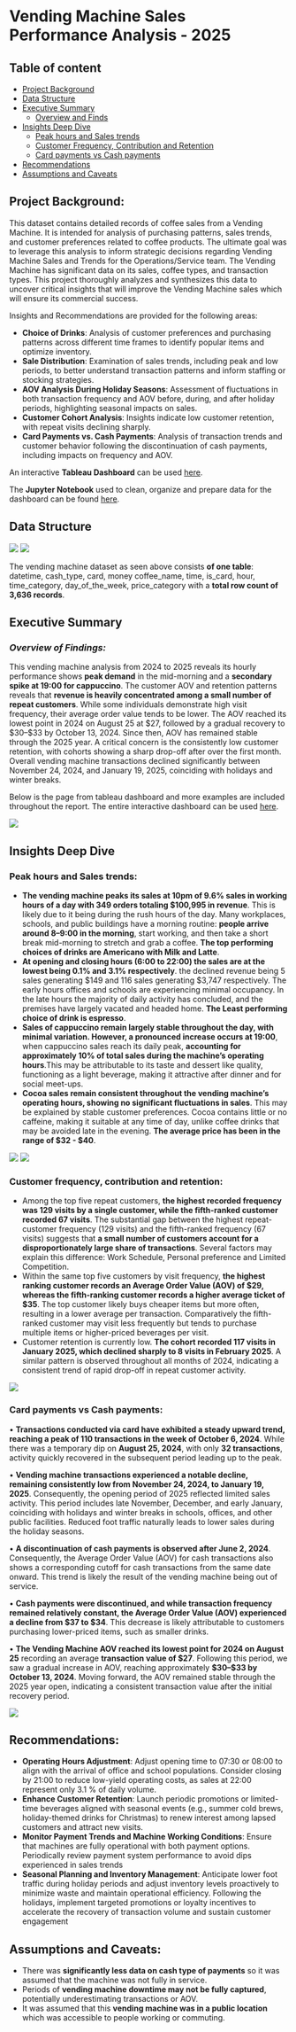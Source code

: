 # **Vending Machine Sales Performance Analysis - 2025**
## **Table of content**
- [Project Background](#project-background)
- [Data Structure](#data-structure)
- [Executive Summary](#executive-summary)
  - [Overview and Finds](#_overview-of-findings_)
- [Insights Deep Dive](#insights-deep-dive)
  - [Peak hours and Sales trends](#peak-hours-and-sales-trends)
  - [Customer Frequency, Contribution and Retention](#customer-frequency-contribution-and-retention)
  - [Card payments vs Cash payments](#card-payments-vs-cash-payments)
- [Recommendations](#recommendations)
- [Assumptions and Caveats](#assumptions-and-caveats)

## **Project Background:**
This dataset contains detailed records of coffee sales from a Vending Machine. It is intended for analysis of purchasing patterns, sales trends, and customer preferences related to coffee products.
The ultimate goal was to leverage this analysis to inform strategic decisions regarding Vending Machine Sales and Trends for the Operations/Service team. The Vending Machine has significant data on its sales, coffee types, and transaction types. This project thoroughly analyzes and synthesizes this data to uncover critical insights that will improve the Vending Machine sales which will ensure its commercial success.

Insights and Recommendations are provided for the following areas:
- **Choice of Drinks**: Analysis of customer preferences and purchasing patterns across different time frames to identify popular items and optimize inventory.
- **Sale Distribution**: Examination of sales trends, including peak and low periods, to better understand transaction patterns and inform staffing or stocking strategies.
- **AOV Analysis During Holiday Seasons**: Assessment of fluctuations in both transaction frequency and AOV before, during, and after holiday periods, highlighting seasonal impacts on sales.
- **Customer Cohort Analysis**: Insights indicate low customer retention, with repeat visits declining sharply.
- **Card Payments vs. Cash Payments**: Analysis of transaction trends and customer behavior following the discontinuation of cash payments, including impacts on frequency and AOV.

An interactive **Tableau Dashboard** can be used [here](https://public.tableau.com/views/VendingMachineSalesPerformanceAnalysis-2025_17579857198010/Dashboard1?:language=en-US&:sid=&:redirect=auth&:display_count=n&:origin=viz_share_link).

The **Jupyter Notebook** used to clean, organize and prepare data for the dashboard can be found [here](https://github.com/omer3bd/Vending-Machine-Sales-Performance-Analysis---2025/blob/main/Vending%20Machine%20Sales%20Performance%20Analysis%20-%202025.ipynb).



## **Data Structure**
![](images/bkScreenshot_2025-09-13_at_10.29.10_PM-removebg-preview.png)
![](images/dataset%20snippet.png)

The vending machine dataset as seen above consists **of one table**: datetime, cash_type, card, money	coffee_name, time, is_card, hour, time_category, day_of_the_week, price_category
with a **total row count of 3,636 records**.


## Executive Summary
### _Overview of Findings:_
This vending machine analysis from 2024 to 2025 reveals its hourly performance shows **peak demand** in the mid-morning and a **secondary spike at 19:00 for cappuccino**. The customer AOV and retention patterns reveals that **revenue is heavily concentrated among a small number of repeat customers**. While some individuals demonstrate high visit frequency, their average order value tends to be lower. The AOV reached its lowest point in 2024 on August 25 at \$27, followed by a gradual recovery to \$30–\$33 by October 13, 2024. Since then, AOV has remained stable through the 2025 year. A critical concern is the consistently low customer retention, with cohorts showing a sharp drop-off after over the first month. Overall vending machine transactions declined significantly between November 24, 2024, and January 19, 2025, coinciding with holidays and winter breaks. 

Below is the page from tableau dashboard and more examples are included throughout the report. The entire interactive dashboard can be used [here](https://public.tableau.com/views/VendingMachineSalesPerformanceAnalysis-2025_17579857198010/Dashboard1?:language=en-US&:sid=&:redirect=auth&:display_count=n&:origin=viz_share_link).

![](images/Dashboard%201-3.png)


## **Insights Deep Dive**
### Peak hours and Sales trends:
- **The vending machine peaks its sales at 10pm of 9.6% sales in working hours of a day with 349 orders totaling $100,995 in revenue**. This is likely due to it being during the rush hours of the day. Many workplaces, schools, and public buildings have a morning routine: **people arrive around 8–9:00 in the morning**, start working, and then take a short break mid-morning to stretch and grab a coffee. **The top performing choices of drinks are Americano with Milk and Latte**.
- **At opening and closing hours (6:00 to 22:00) the sales are at the lowest being 0.1% and 3.1% respectively**. the declined revenue being 5 sales generating \$149 and 116 sales generating \$3,747 respectively. The early hours offices and schools are experiencing minimal occupancy. In the late hours the majority of daily activity has concluded, and the premises have largely vacated and headed home. **The Least performing choice of drink is espresso**.
- **Sales of cappuccino remain largely stable throughout the day, with minimal variation. However, a pronounced increase occurs at 19:00**, when cappuccino sales reach its daily peak, **accounting for approximately 10% of total sales during the machine’s operating hours**.This may be attributable to its taste and dessert like quality, functioning as a light beverage, making it attractive after dinner and for social meet-ups.
- **Cocoa sales remain consistent throughout the vending machine’s operating hours, showing no significant fluctuations in sales**. This may be explained by stable customer preferences. Cocoa contains little or no caffeine, making it suitable at any time of day, unlike coffee drinks that may be avoided late in the evening. **The average price has been in the range of \$32 - \$40**.

![](images/customer%20spendings%20at%20rush%20hours.png)
![](images/items%20that%20drive%20revenue%20vs%20drain%20revenue.png)


### Customer frequency, contribution and retention:
- Among the top five repeat customers, **the highest recorded frequency was 129 visits by a single customer, while the fifth-ranked customer recorded 67 visits**. The substantial gap between the highest repeat-customer frequency (129 visits) and the fifth-ranked frequency (67 visits) suggests that **a small number of customers account for a disproportionately large share of transactions**. Several factors may explain this difference: Work Schedule, Personal preference and Limited Competition.
- Within the same top five customers by visit frequency, **the highest ranking customer records an Average Order Value (AOV) of $29, whereas the fifth-ranking customer records a higher average ticket of \$35**. The top customer likely buys cheaper items but more often, resulting in a lower average per transaction. Comparatively the fifth-ranked customer may visit less frequently but tends to purchase multiple items or higher-priced beverages per visit.
- Customer retention is currently low. **The cohort recorded 117 visits in January 2025, which declined sharply to 8 visits in February 2025**. A similar pattern is observed throughout all months of 2024, indicating a consistent trend of rapid drop-off in repeat customer activity.

![](images/customer%20cohort%20plus%20customer%20loyalty%20and%20contribution.png)


### Card payments vs Cash payments:
• **Transactions conducted via card have exhibited a steady upward trend, reaching a peak of 110 transactions in the week of October 6, 2024**. While there was a temporary dip on **August 25, 2024**, with only **32 transactions**, activity quickly recovered in the subsequent period leading up to the peak.

• **Vending machine transactions experienced a notable decline, remaining consistently low from November 24, 2024, to January 19, 2025**. Consequently, the opening period of 2025 reflected limited sales activity. This period includes late November, December, and early January, coinciding with holidays and winter breaks in schools, offices, and other public facilities. Reduced foot traffic naturally leads to lower sales during the holiday seasons.

• **A discontinuation of cash payments is observed after June 2, 2024**. Consequently, the Average Order Value (AOV) for cash transactions also shows a corresponding cutoff for cash transactions from the same date onward. This trend is likely the result of the vending machine being out of service.

• **Cash payments were discontinued, and while transaction frequency remained relatively constant, the Average Order Value (AOV) experienced a decline from \$37 to \$34**. This decrease is likely attributable to customers purchasing lower-priced items, such as smaller drinks.

• **The Vending Machine AOV reached its lowest point for 2024 on August 25** recording an average **transaction value of \$27**. Following this period, we saw a gradual increase in AOV, reaching approximately **\$30–\$33 by October 13, 2024**. Moving forward, the AOV remained stable through the 2025 year open, indicating a consistent transaction value after the initial recovery period.

![](images/cards%20vs%20cash%20plus%20aov.png)


## Recommendations:
- **Operating Hours Adjustment**: Adjust opening time to 07:30 or 08:00 to align with the arrival of office and school populations. Consider closing by 21:00 to reduce low-yield operating costs, as sales at 22:00 represent only 3.1 % of daily volume.
- **Enhance Customer Retention**: Launch periodic promotions or limited-time beverages aligned with seasonal events (e.g., summer cold brews, holiday-themed drinks for Christmas) to renew interest among lapsed customers and attract new visits.
- **Monitor Payment Trends and Machine Working Conditions**: Ensure that machines are fully operational with both payment options. Periodically review payment system performance to avoid dips experienced in sales trends
- **Seasonal Planning and Inventory Management**: Anticipate lower foot traffic during holiday periods and adjust inventory levels proactively to minimize waste and maintain operational efficiency. Following the holidays, implement targeted promotions or loyalty incentives to accelerate the recovery of transaction volume and sustain customer engagement

## Assumptions and Caveats:
- There was **significantly less data on cash type of payments** so it was assumed that the machine was not fully in service. 
- Periods of **vending machine downtime may not be fully captured**, potentially underestimating transactions or AOV.
- It was assumed that this **vending machine was in a public location** which was accessible to people working or commuting.
